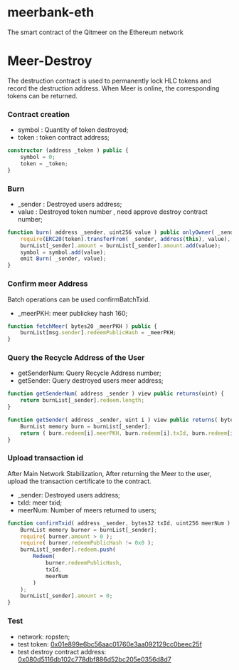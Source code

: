 # meerbank-eth
The smart contract of the Qitmeer on the Ethereum network

# Meer-Destroy

The destruction contract is used to permanently lock HLC tokens and record the destruction address. When Meer is online, the corresponding tokens can be returned.

### Contract creation

* symbol : Quantity of token destroyed;
* token : token contract address;

```ts
constructor (address _token ) public {
    symbol = 0;
    token = _token;
}
```

### Burn

* _sender : Destroyed users address;
* value : Destroyed token number , need approve destroy contract number;

```ts
function burn( address _sender, uint256 value ) public onlyOwner( _sender ) {
    require(ERC20(token).transferFrom( _sender, address(this), value), 'transferFrom erro');
    burnList[_sender].amount = burnList[_sender].amount.add(value);
    symbol = symbol.add(value);
    emit Burn( _sender, value);
}
```

### Confirm meer Address

Batch operations can be used confirmBatchTxid.

* _meerPKH: meer publickey hash 160;

```ts
function fetchMeer( bytes20 _meerPKH ) public {
    burnList[msg.sender].redeemPublicHash = _meerPKH;
}
```

### Query the Recycle Address of the User

* getSenderNum: Query Recycle Address number;
* getSender: Query destroyed users meer address;

```ts
function getSenderNum( address _sender ) view public returns(uint) {
    return burnList[_sender].redeem.length;
}

function getSender( address _sender, uint i ) view public returns( bytes20 meerPublickeyHash, bytes32 txId, uint256 amount ) {
    BurnList memory burn = burnList[_sender];
    return ( burn.redeem[i].meerPKH, burn.redeem[i].txId, burn.redeem[i].amount );
}
```

### Upload transaction id

After Main Network Stabilization, After returning the Meer to the user, upload the transaction certificate to the contract.

* _sender: Destroyed users address;
*  txId: meer txid;
* meerNum: Number of meers returned to users;

```ts
function confirmTxid( address _sender, bytes32 txId, uint256 meerNum ) public only(owner) {
    BurnList memory burner = burnList[_sender];
    require( burner.amount > 0 );
    require( burner.redeemPublicHash != 0x0 );
    burnList[_sender].redeem.push(
        Redeem(
            burner.redeemPublicHash,
            txId,
            meerNum
        )
    );
    burnList[_sender].amount = 0;
}
```

### Test

* network: ropsten;
* test token: [0x01e899e6bc56aac01760e3aa092129cc0beec25f](https://ropsten.etherscan.io/address/0x01e899e6bc56aac01760e3aa092129cc0beec25f)
* test destroy contract address: [0x080d5116db102c778dbf886d52bc205e0356d8d7](https://ropsten.etherscan.io/address/0x080d5116db102c778dbf886d52bc205e0356d8d7)